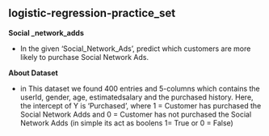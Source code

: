 ## logistic-regression-practice_set

**Social _network_adds**
* In the given ‘Social_Network_Ads’, predict which customers are more likely to purchase Social Network Ads.

**About Dataset**
* in This dataset we found 400 entries and 5-columns which contains the userId, gender, age, estimatedsalary and the purchased history.
Here, the intercept of Y is ‘Purchased’, where 1 = Customer has purchased the Social Network Adds and 0 = Customer has not purchased the Social Network Adds (in simple its act as boolens 1= True or 0 = False)
